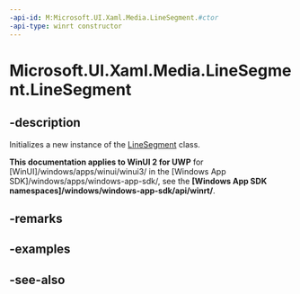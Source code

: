 ```yaml
---
-api-id: M:Microsoft.UI.Xaml.Media.LineSegment.#ctor
-api-type: winrt constructor
---
```


<!-- Method syntax
public LineSegment()
-->

# Microsoft.UI.Xaml.Media.LineSegment.LineSegment

## -description
Initializes a new instance of the [LineSegment](linesegment.md) class.

**This documentation applies to WinUI 2 for UWP** for [WinUI]/windows/apps/winui/winui3/ in the [Windows App SDK]/windows/apps/windows-app-sdk/, see the **[Windows App SDK namespaces]/windows/windows-app-sdk/api/winrt/**.

## -remarks

## -examples

## -see-also
